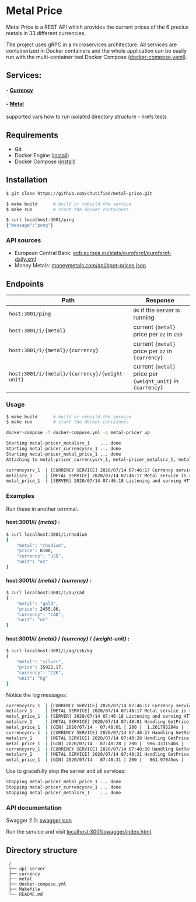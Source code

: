 # Metal Price
Metal Price is a REST API which provides the current prices of the 6 precius metals in 33 different currencies.

The project uses gRPC in a microservices architecture. All services are containerized in Docker containers and the whole application can be easily run with the multi-container tool Docker Compose (<a href="">docker-compose.yaml</a>).

## Services:
#### - <a href="">Currency</a>
#### - <a href="">Metal</a>

supported vars
how to run isolated
directory structure - hrefs
tests

## Requirements
- Git
- Docker Engine (<a href="https://docs.docker.com/engine/install/" target="_blank">install</a>)
- Docker Compose (<a href="https://docs.docker.com/compose/install/" target="_blank">install</a>)

## Installation

```bash
$ git clone https://github.com/chutified/metal-price.git

$ make build      # build or rebuild the service
$ make run        # start the docker containers

$ curl localhost:3001/ping
{"message":"pong"}
```

### API sources
- European Central Bank: <a href="https://www.ecb.europa.eu/stats/eurofxref/eurofxref-daily.xml" target="_blank">ecb.europa.eu/stats/eurofxref/eurofxref-daily.xml</a>
- Money Metals: <a href="https://www.moneymetals.com/api/spot-prices.json" target="_blank">moneymetals.com/api/spot-prices.json</a>

## Endpoints
| **Path** | **Response** |
|----------|------|
| `host:3001/ping`  | `OK` if the server is running |
| `host:3001/i/{metal}`  | current `{metal}` price per `oz` in `USD` |
| `host:3001/i/{metal}/{currency}`  | current `{metal}` price per `oz` in `{currency}` |
| `host:3001/i/{metal}/{currency}/{weight-unit}`  | current `{metal}` price per `{weight_unit}` in `{currency}` |

### Usage
```bash
$ make build      # build or rebuild the service
$ make run        # start the docker containers

docker-compose -f docker-compose.yml -p metal-pricer up

Starting metal-pricer_metalsrv_1    ... done
Starting metal-pricer_currencysrv_1 ... done
Starting metal-pricer_metal_price_1 ... done
Attaching to metal-pricer_currencysrv_1, metal-pricer_metalsrv_1, metal-pricer_metal_price_1

currencysrv_1  | [CURRENCY SERVICE] 2020/07/14 07:46:17 Currency service is running (active)
metalsrv_1     | [METAL SERVICE] 2020/07/14 07:46:17 Metal service is running (active)
metal_price_1  | [SERVER] 2020/07/14 07:46:18 Listening and serving HTTP on port 3001
```

### Examples
Run these in another terminal.

#### host:3001/i/ *{metal}* :
```sh
$ curl localhost:3001/i/rhodium
{
    "metal": "rhodium",
    "price": 8100,
    "currency": "USD",
    "unit": "oz"
}
```

#### host:3001/i/ *{metal}* / *{currency}* :
```sh
$ curl localhost:3001/i/au/cad
{
    "metal": "gold",
    "price": 2455.86,
    "currency": "CAD",
    "unit": "oz"
}
```

#### host:3001/i/ *{metal}* / *{currency}* / *{weight-unit}* :
```sh
$ curl localhost:3001/i/ag/czk/kg
{
    "metal": "silver",
    "price": 15922.17,
    "currency": "CZK",
    "unit": "kg"
}
```  

Notice the log messages:
```bash
currencysrv_1  | [CURRENCY SERVICE] 2020/07/14 07:46:17 Currency service is running (active)
metalsrv_1     | [METAL SERVICE] 2020/07/14 07:46:17 Metal service is running (active)
metal_price_1  | [SERVER] 2020/07/14 07:46:18 Listening and serving HTTP on port 3001
metalsrv_1     | [METAL SERVICE] 2020/07/14 07:48:01 Handling GetPrice; Material: rhodium
metal_price_1  | [GIN] 2020/07/14 - 07:48:01 | 200 |  1.261795294s |      172.21.0.1 | GET      "/i/rhodium"
currencysrv_1  | [CURRENCY SERVICE] 2020/07/14 07:48:27 Handling GetRate; Base: USD, Destination: CAD
metalsrv_1     | [METAL SERVICE] 2020/07/14 07:48:28 Handling GetPrice; Material: gold
metal_price_1  | [GIN] 2020/07/14 - 07:48:28 | 200 |  986.333154ms |      172.21.0.1 | GET      "/i/au/cad"
currencysrv_1  | [CURRENCY SERVICE] 2020/07/14 07:48:30 Handling GetRate; Base: USD, Destination: CZK
metalsrv_1     | [METAL SERVICE] 2020/07/14 07:48:31 Handling GetPrice; Material: silver
metal_price_1  | [GIN] 2020/07/14 - 07:48:31 | 200 |   861.97045ms |      172.21.0.1 | GET      "/i/ag/czk/kg"
```

Use <Ctrl-C> to gracefully stop the server and all services:
```bash
Stopping metal-pricer_metal_price_1 ... done
Stopping metal-pricer_currencysrv_1 ... done
Stopping metal-pricer_metalsrv_1    ... done
```

### API documentation
Swagger 2.0: <a href="">swagger.json</a>

Run the service and visit <a href="http://localhost:3001/swagger/index.html" target="_blank">localhost:3001/swagger/index.html</a>.

## Directory structure
```
 /
 ├── api-server
 ├── currency
 ├── metal
 ├── docker-compose.yml
 ├── Makefile
 └── README.md
```
